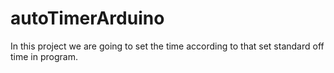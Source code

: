 # autoTimerArduino

In this project we are going to set the time according to that set standard off time in program.
